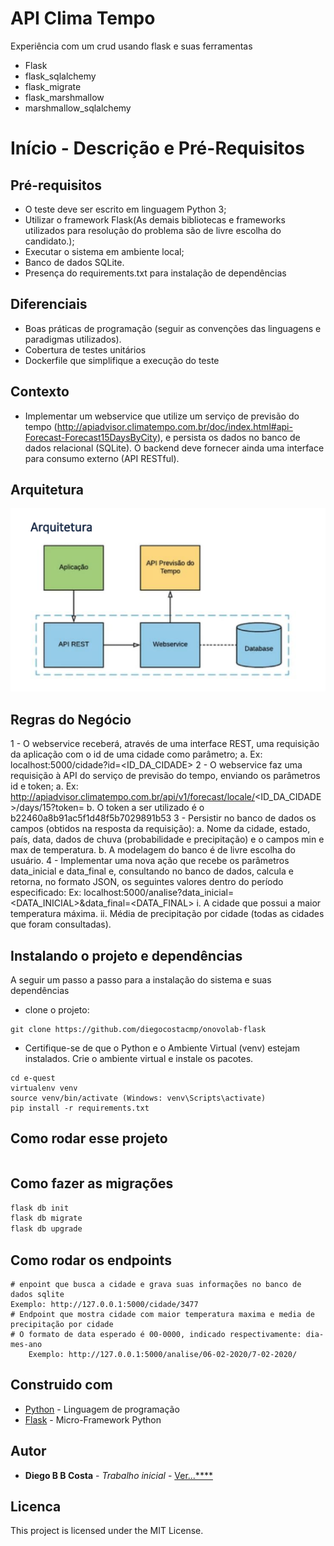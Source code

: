 # API Clima Tempo

Experiência com um crud usando flask e suas ferramentas

- Flask
- flask_sqlalchemy
- flask_migrate
- flask_marshmallow
- marshmallow_sqlalchemy

# Início - Descrição e Pré-Requisitos

## Pré-requisitos
* O teste deve ser escrito em linguagem Python 3;
* Utilizar o framework Flask(As demais bibliotecas e frameworks utilizados para resolução do problema são de livre escolha do candidato.);
* Executar o sistema em ambiente local;
* Banco de dados SQLite.
* Presença do requirements.txt para instalação de dependências
  
## Diferenciais
* Boas práticas de programação (seguir as convenções das linguagens e paradigmas utilizados).
* Cobertura de testes unitários
* Dockerfile que simplifique a execução do teste

## Contexto

* Implementar um webservice que utilize um serviço de previsão do tempo (http://apiadvisor.climatempo.com.br/doc/index.html#api-Forecast-Forecast15DaysByCity), e persista os dados no banco de dados relacional (SQLite). O backend deve fornecer ainda uma interface para consumo externo (API RESTful).

## Arquitetura
![Screenshot](arquitetura.png)
  
## Regras do Negócio

1 - O webservice receberá, através de uma interface REST, uma requisição da aplicação com o id de uma cidade como parâmetro;
    a. Ex: localhost:5000/cidade?id=<ID_DA_CIDADE>
2 - O webservice faz uma requisição à API do serviço de previsão do tempo, enviando os parâmetros id e token;
    a. Ex: http://apiadvisor.climatempo.com.br/api/v1/forecast/locale/<ID_DA_CIDADE>/days/15?token=<TOKEN>
    b. O token a ser utilizado é o b22460a8b91ac5f1d48f5b7029891b53
3 - Persistir no banco de dados os campos (obtidos na resposta da requisição):
    a. Nome da cidade, estado, país, data, dados de chuva (probabilidade e precipitação) e o campos min e max de temperatura.
    b. A modelagem do banco é de livre escolha do usuário.
4 - Implementar uma nova ação que recebe os parâmetros data_inicial e data_final e, consultando no banco de dados, calcula e retorna, no formato JSON, os seguintes valores dentro do período especificado: Ex: localhost:5000/analise?data_inicial=<DATA_INICIAL>&data_final=<DATA_FINAL>
    i. A cidade que possui a maior temperatura máxima.
    ii. Média de precipitação por cidade (todas as cidades que foram consultadas).





## Instalando o projeto e dependências
A seguir um passo a passo para a instalação do sistema e suas dependências

* clone o projeto:
```
git clone https://github.com/diegocostacmp/onovolab-flask
```
* Certifique-se de que o Python e o Ambiente Virtual (venv) estejam instalados.
Crie o ambiente virtual e instale os pacotes.
 ```
 cd e-quest
 virtualenv venv
 source venv/bin/activate (Windows: venv\Scripts\activate)
 pip install -r requirements.txt
```
## Como rodar esse projeto

``` Execute: ./start.sh (talvez seja necessário dar permissão de execução: chmod +x start.sh )
```

## Como fazer as migrações

```sh
flask db init
flask db migrate
flask db upgrade
```


## Como rodar os endpoints

```
# enpoint que busca a cidade e grava suas informações no banco de dados sqlite
Exemplo: http://127.0.0.1:5000/cidade/3477
# Endpoint que mostra cidade com maior temperatura maxima e media de precipitação por cidade
# O formato de data esperado é 00-0000, indicado respectivamente: dia-mes-ano
    Exemplo: http://127.0.0.1:5000/analise/06-02-2020/7-02-2020/
```

## Construido com

* [Python](https://www.python.org/) - Linguagem de programação
* [Flask](https://flask.palletsprojects.com/en/1.1.x/) - Micro-Framework Python


## Autor

* **Diego B B Costa** - *Trabalho inicial* - [Ver...****](https://github.com/diegocostacmp)

## Licenca

This project is licensed under the MIT License.